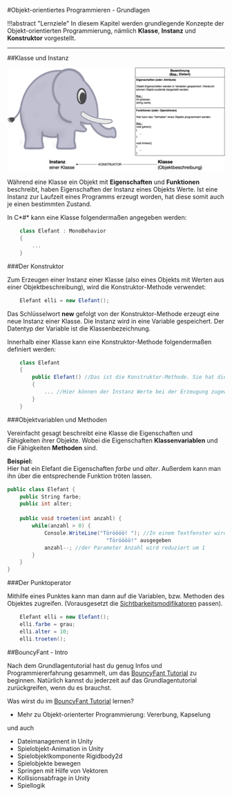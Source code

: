 #Objekt-orientiertes Programmieren - Grundlagen

!!!abstract "Lernziele"
    In diesem Kapitel werden grundlegende Konzepte der Objekt-orientierten Programmierung, nämlich **Klasse**, **Instanz** und **Konstruktor** vorgestellt.

---



##Klasse und Instanz

![Klasse und Instanz](img/classAndInstance.png)

Während eine Klasse ein Objekt mit **Eigenschaften** und **Funktionen** beschreibt, haben Eigenschaften der Instanz eines Objekts Werte. Ist eine Instanz zur Laufzeit eines Programms erzeugt worden, hat diese somit auch je einen bestimmten Zustand.

In C*#* kann eine Klasse folgendermaßen angegeben werden:
``` C#
    class Elefant : MonoBehavior
	{
	    ...
	}
``` 

###Der Konstruktor

Zum Erzeugen einer Instanz einer Klasse (also eines Objekts mit Werten aus einer Objektbeschreibung), wird die Konstruktor-Methode verwendet:

``` C#
    Elefant elli = new Elefant();
``` 


Das Schlüsselwort **new** gefolgt von der Konstruktor-Methode erzeugt eine neue Instanz einer Klasse. Die Instanz wird in eine Variable gespeichert. Der Datentyp der Variable ist die Klassenbezeichnung.

Innerhalb einer Klasse kann eine Konstruktor-Methode folgendermaßen definiert werden:
``` C#
    class Elefant
	{
		public Elefant() //Das ist die Konstruktor-Methode. Sie hat dieselbe Bezeichnung wie die Klasse.
		{
		    ... //Hier können der Instanz Werte bei der Erzeugung zugewiesen werden.
		}
	}
``` 

###Objektvariablen und Methoden

Vereinfacht gesagt beschreibt eine Klasse die Eigenschaften und Fähigkeiten ihrer Objekte. Wobei die Eigenschaften **Klassenvariablen** und die Fähigkeiten **Methoden** sind.

**Beispiel:**  
Hier hat ein Elefant die Eigenschaften *farbe* und *alter*. Außerdem kann man ihn über die entsprechende Funktion tröten lassen.

``` c#
public class Elefant {
	public String farbe;
	public int alter;
	
	public void troeten(int anzahl) {
		while(anzahl > 0) {
			Console.WriteLine("Töröööö! "); //In einem Textfenster wird
								"Töröööö!" ausgegeben
			anzahl--; //der Parameter Anzahl wird reduziert um 1
		}
	}
}
```

###Der Punktoperator


Mithilfe eines Punktes kann man dann auf die Variablen, bzw. Methoden des Objektes zugreifen. (Vorausgesetzt die [Sichtbarkeitsmodifikatoren](../0230-accessmodifiers/0230-accessmodifiers.md) passen).

```csharp
	Elefant elli = new Elefant();
	elli.farbe = grau;
	elli.alter = 10;
	elli.troeten();
```

##BouncyFant - Intro

Nach dem Grundlagentutorial hast du genug Infos und Programmiererfahrung gesammelt, um das [BouncyFant Tutorial](http://example.com/ "BouncyFant Tutorial") zu beginnen. Natürlich kannst du jederzeit auf das Grundlagentutorial zurückgreifen, wenn du es brauchst.

Was wirst du im [BouncyFant Tutorial](http://example.com/ "BouncyFant Tutorial") lernen? 

* Mehr zu Objekt-orienterter Programmierung: Vererbung, Kapselung

und auch

* Dateimanagement in Unity
* Spielobjekt-Animation in Unity
* Spielobjektkomponente Rigidbody2d 
* Spielobjekte bewegen
* Springen mit Hilfe von Vektoren
* Kollisionsabfrage in Unity
* Spiellogik
